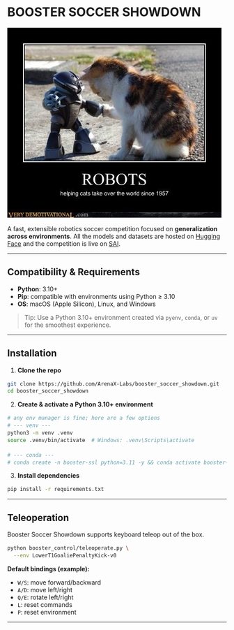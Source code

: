 # BOOSTER SOCCER SHOWDOWN

![Booster Soccer Showdown Banner](resources/12b96689b8d11a4e8b632e0ce5272dd6.jpg)  

A fast, extensible robotics soccer competition focused on **generalization across environments**. All the models and datasets are hosted on [Hugging Face](https://huggingface.co/SaiResearch) and the competition is live on [SAI](https://competesai.com/competitions/cmp_xnSCxcJXQclQ).

---

## Compatibility & Requirements

* **Python**: 3.10+
* **Pip**: compatible with environments using Python ≥ 3.10
* **OS**: macOS (Apple Silicon), Linux, and Windows

> Tip: Use a Python 3.10+ environment created via `pyenv`, `conda`, or `uv` for the smoothest experience.

---

## Installation

1. **Clone the repo**

```bash
git clone https://github.com/ArenaX-Labs/booster_soccer_showdown.git
cd booster_soccer_showdown
```

2. **Create & activate a Python 3.10+ environment**

```bash
# any env manager is fine; here are a few options
# --- venv ---
python3 -m venv .venv
source .venv/bin/activate  # Windows: .venv\Scripts\activate

# --- conda ---
# conda create -n booster-ssl python=3.11 -y && conda activate booster-ssl
```

3. **Install dependencies**

```bash
pip install -r requirements.txt
```

---

## Teleoperation

Booster Soccer Showdown supports keyboard teleop out of the box.

```bash
python booster_control/teleoperate.py \
  --env LowerT1GoaliePenaltyKick-v0 
```

**Default bindings (example):**

* `W/S`: move forward/backward
* `A/D`: move left/right
* `Q/E`: rotate left/right
* `L`: reset commands
* `P`: reset environment

---